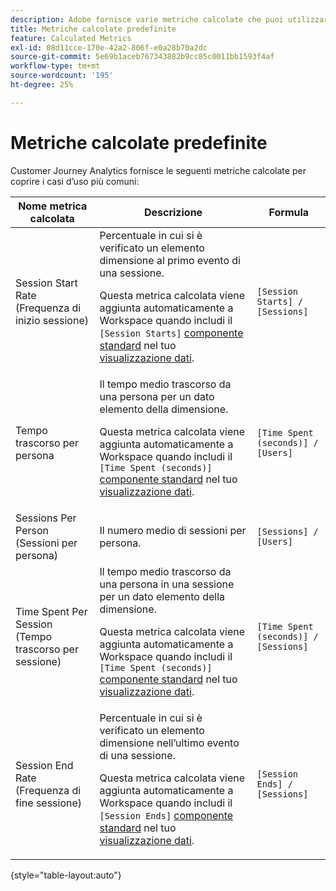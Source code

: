 ```yaml
---
description: Adobe fornisce varie metriche calcolate che puoi utilizzare. In questa pagina sono elencate tali metriche e i loro utilizzi previsti.
title: Metriche calcolate predefinite
feature: Calculated Metrics
exl-id: 08d11cce-170e-42a2-806f-e0a28b70a2dc
source-git-commit: 5e69b1aceb767343882b9cc85c0011bb1593f4af
workflow-type: tm+mt
source-wordcount: '195'
ht-degree: 25%

---
```


# Metriche calcolate predefinite

Customer Journey Analytics fornisce le seguenti metriche calcolate per coprire i casi d’uso più comuni:

| Nome metrica calcolata | Descrizione | Formula |
|---------|----------|---------|
| Session Start Rate (Frequenza di inizio sessione) | Percentuale in cui si è verificato un elemento dimensione al primo evento di una sessione.<p>Questa metrica calcolata viene aggiunta automaticamente a Workspace quando includi il `[Session Starts]` [componente standard](/help/data-views/component-reference.md) nel tuo [visualizzazione dati](/help/data-views/create-dataview.md).</p> | `[Session Starts] / [Sessions]` |
| Tempo trascorso per persona | Il tempo medio trascorso da una persona per un dato elemento della dimensione.<p>Questa metrica calcolata viene aggiunta automaticamente a Workspace quando includi il `[Time Spent (seconds)]` [componente standard](/help/data-views/component-reference.md) nel tuo [visualizzazione dati](/help/data-views/create-dataview.md).</p> | `[Time Spent (seconds)] / [Users]` |
| Sessions Per Person (Sessioni per persona) | Il numero medio di sessioni per persona. | `[Sessions] / [Users]` |
| Time Spent Per Session (Tempo trascorso per sessione) | Il tempo medio trascorso da una persona in una sessione per un dato elemento della dimensione.<p>Questa metrica calcolata viene aggiunta automaticamente a Workspace quando includi il `[Time Spent (seconds)]` [componente standard](/help/data-views/component-reference.md) nel tuo [visualizzazione dati](/help/data-views/create-dataview.md).</p> | `[Time Spent (seconds)] / [Sessions]` |
| Session End Rate (Frequenza di fine sessione) | Percentuale in cui si è verificato un elemento dimensione nell’ultimo evento di una sessione. <p>Questa metrica calcolata viene aggiunta automaticamente a Workspace quando includi il `[Session Ends]` [componente standard](/help/data-views/component-reference.md) nel tuo [visualizzazione dati](/help/data-views/create-dataview.md).</p> | `[Session Ends] / [Sessions]` |

{style="table-layout:auto"}
